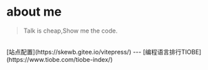 # about me
> Talk is cheap,Show me the code.
<br>
[站点配置](https://skewb.gitee.io/vitepress/)
--- 
[编程语言排行TIOBE](https://www.tiobe.com/tiobe-index/)
